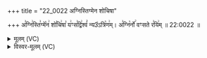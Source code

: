 +++
title = "22_0022 अग्निस्तिग्मेन शोचिषा"

+++
अ꣣ग्नि꣢स्ति꣣ग्मे꣡न꣢ शो꣣चि꣢षा꣣ य꣢ꣳस꣣द्वि꣢श्वं꣣ न्य3꣢ऽत्रि꣡ण꣢म्। अ꣣ग्नि꣡र्नो꣢ वꣳसते र꣣यि꣢म् ॥ 22:0022 ॥

<details><summary>मूलम् (VC)</summary>

अ꣣ग्नि꣢स्ति꣣ग्मे꣡न꣢ शो꣣चि꣢षा꣣ य꣢ꣳ स꣣द्वि꣢श्वं꣣ न्या꣢३꣱त्रि꣡ण꣢म् । अ꣣ग्नि꣡र्नो꣢ वꣳसते र꣣यि꣢म् ॥२२॥
</details>

<details><summary>विस्वर-मूलम् (VC)</summary>

अग्निस्तिग्मेन शोचिषा यꣳ सद्विश्वं न्या३त्रिणम् । अग्निर्नो वꣳसते रयिम् ॥२२॥
</details>